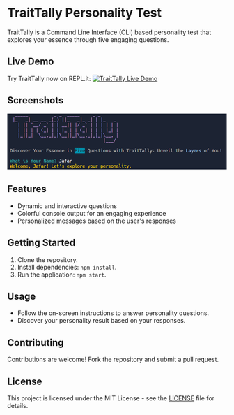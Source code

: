 # TraitTally Personality Test

TraitTally is a Command Line Interface (CLI) based personality test that explores your essence through five engaging questions.

## Live Demo

Try TraitTally now on REPL.it: [![TraitTally Live Demo](https://replit.com/badge/github/WebPioneerPro/personality-test)](https://replit.com/@prabhanjansahu5/personality-test?embed=1&output=1)

## Screenshots

![Project Screenshot](./project_screenshot.png)

## Features

- Dynamic and interactive questions
- Colorful console output for an engaging experience
- Personalized messages based on the user's responses

## Getting Started

1. Clone the repository.
2. Install dependencies: `npm install`.
3. Run the application: `npm start`.

## Usage

- Follow the on-screen instructions to answer personality questions.
- Discover your personality result based on your responses.

## Contributing

Contributions are welcome! Fork the repository and submit a pull request.

## License

This project is licensed under the MIT License - see the [LICENSE](LICENSE) file for details.
